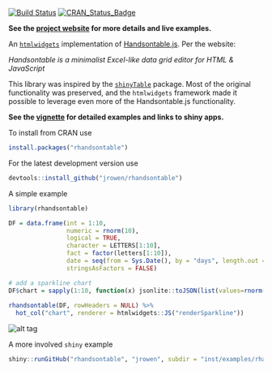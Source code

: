 [![Build Status](https://travis-ci.org/jrowen/rhandsontable.svg?branch=master)](https://travis-ci.org/jrowen/rhandsontable)
[![CRAN_Status_Badge](http://www.r-pkg.org/badges/version/rhandsontable)](http://cran.r-project.org/package=rhandsontable)

**See the [project website](http://jrowen.github.io/rhandsontable/) for more details and live examples.**

An [`htmlwidgets`](http://www.htmlwidgets.org/) implementation of [Handsontable.js](http://http://handsontable.com/).  Per the website:

*Handsontable is a minimalist Excel-like data grid editor for HTML & JavaScript*

This library was inspired by the [`shinyTable`](https://github.com/trestletech/shinyTable) package.  Most of the original functionality was preserved, and the `htmlwidgets` framework made it possible to leverage even more of the Handsontable.js functionality.

**See the [vignette](http://rpubs.com/jrowen/intro_rhandsontable) for detailed examples and links to shiny apps.**

To install from CRAN use
```R
install.packages("rhandsontable")
```
For the latest development version use
```R
devtools::install_github("jrowen/rhandsontable")
```

A simple example
```R
library(rhandsontable)

DF = data.frame(int = 1:10,
                numeric = rnorm(10),
                logical = TRUE,
                character = LETTERS[1:10],
                fact = factor(letters[1:10]),
                date = seq(from = Sys.Date(), by = "days", length.out = 10),
                stringsAsFactors = FALSE)

# add a sparkline chart
DF$chart = sapply(1:10, function(x) jsonlite::toJSON(list(values=rnorm(10))))
                                                    
rhandsontable(DF, rowHeaders = NULL) %>%
  hot_col("chart", renderer = htmlwidgets::JS("renderSparkline"))
```
![alt tag](https://raw.github.com/jrowen/rhandsontable/master/inst/examples/images/rhandsontable_readme.png "A simple example")

A more involved `shiny` example
```R
shiny::runGitHub("rhandsontable", "jrowen", subdir = "inst/examples/rhandsontable_corr")
```

